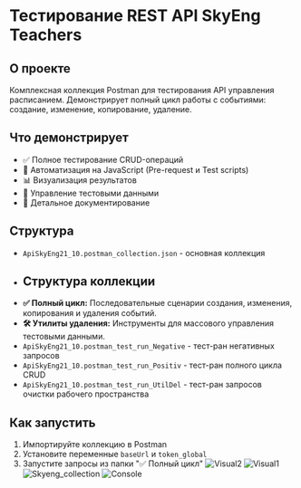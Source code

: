 # Тестирование REST API SkyEng Teachers

## О проекте
Комплексная коллекция Postman для тестирования API управления расписанием. 
Демонстрирует полный цикл работы с событиями: создание, изменение, копирование, удаление.

## Что демонстрирует
- ✅ Полное тестирование CRUD-операций
- 🎯 Автоматизация на JavaScript (Pre-request и Test scripts)
- 📊 Визуализация результатов
- 🔄 Управление тестовыми данными
- 📝 Детальное документирование

## Структура
- `ApiSkyEng21_10.postman_collection.json` - основная коллекция
- ## Структура коллекции
- **✅ Полный цикл:** Последовательные сценарии создания, изменения, копирования и удаления событий.
- **🛠️ Утилиты удаления:** Инструменты для массового управления тестовыми данными.
- `ApiSkyEng21_10.postman_test_run_Negative` - тест-ран негативных запросов
- `ApiSkyEng21_10.postman_test_run_Positiv` - тест-ран полного цикла CRUD
- `ApiSkyEng21_10.postman_test_run_UtilDel` - тест-ран запросов очистки рабочего пространства

## Как запустить
1. Импортируйте коллекцию в Postman
2. Установите переменные `baseUrl` и `token_global`
3. Запустите запросы из папки "✅ Полный цикл"
![Visual2](https://github.com/user-attachments/assets/c8d7d29e-57fd-4dcc-a5d2-728e6733ff1c)
![Visual1](https://github.com/user-attachments/assets/cc4bac5a-6e4d-4220-a4c8-98edd7d34a4f)
![Skyeng_collection](https://github.com/user-attachments/assets/1fdd2f4b-3d82-465e-bf14-74b8d3dc222b)
![Console](https://github.com/user-attachments/assets/7f7be836-0b51-4a08-a015-e60f8c9d5e29)
